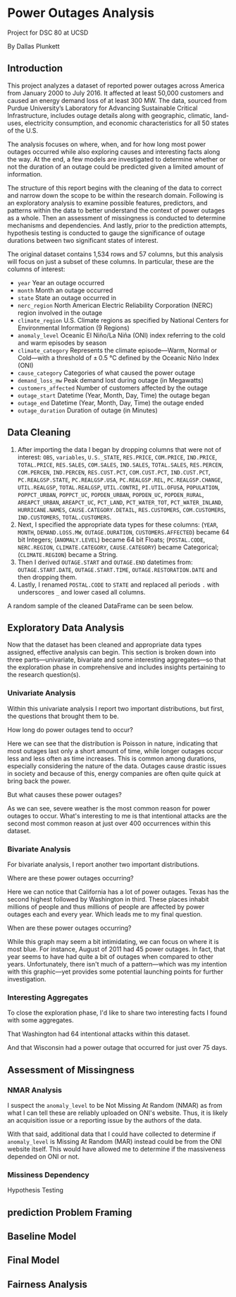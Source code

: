 # Power Outages Analysis

Project for DSC 80 at UCSD

By Dallas Plunkett

## Introduction

This project analyzes a dataset of reported power outages across America from January 2000 to July 2016. It affected at least 50,000 customers and caused an energy demand loss of at least 300 MW. The data, sourced from Purdue University’s Laboratory for Advancing Sustainable Critical Infrastructure, includes outage details along with geographic, climatic, land-uses, electricity consumption, and economic characteristics for all 50 states of the U.S.

The analysis focuses on where, when, and for how long most power outages occurred while also exploring causes and interesting facts along the way. At the end, a few models are investigated to determine whether or not the duration of an outage could be predicted given a limited amount of information.

The structure of this report begins with the cleaning of the data to correct and narrow down the scope to be within the research domain. Following is an exploratory analysis to examine possible features, predictors, and patterns within the data to better understand the context of power outages as a whole. Then an assessment of missingness is conducted to determine mechanisms and dependencies. And lastly, prior to the prediction attempts, hypothesis testing is conducted to gauge the significance of outage durations between two significant states of interest.

The original dataset contains 1,534 rows and 57 columns, but this analysis will focus on just a subset of these columns. In particular, these are the columns of interest:

- `year` Year an outage occurred
- `month` Month an outage occurred
- `state` State an outage occurred in
- `nerc_region` North American Electric Reliability Corporation (NERC) region involved in the outage
- `climate_region` U.S. Climate regions as specified by National Centers for Environmental Information (9 Regions)
- `anomaly_level` Oceanic El Niño/La Niña (ONI) index referring to the cold and warm episodes by season
- `climate_category` Represents the climate episode—Warm, Normal or Cold—with a threshold of ± 0.5 °C defined by the Oceanic Niño Index (ONI)
- `cause_category` Categories of what caused the power outage
- `demand_loss_mw` Peak demand lost during outage (in Megawatts)
- `customers_affected` Number of customers affected by the outage
- `outage_start` Datetime (Year, Month, Day, Time) the outage began
- `outage_end` Datetime (Year, Month, Day, Time) the outage ended
- `outage_duration` Duration of outage (in Minutes)

## Data Cleaning

1. After importing the data I began by dropping columns that were not of interest: `OBS`, `variables`, `U.S._STATE`, `RES.PRICE`, `COM.PRICE`, `IND.PRICE`, `TOTAL.PRICE`, `RES.SALES`, `COM.SALES`, `IND.SALES`, `TOTAL.SALES`, `RES.PERCEN`, `COM.PERCEN`, `IND.PERCEN`, `RES.CUST.PCT`, `COM.CUST.PCT`, `IND.CUST.PCT`, `PC.REALGSP.STATE`, `PC.REALGSP.USA`, `PC.REALGSP.REL`, `PC.REALGSP.CHANGE`, `UTIL.REALGSP`, `TOTAL.REALGSP`, `UTIL.CONTRI`, `PI.UTIL.OFUSA`, `POPULATION`, `POPPCT_URBAN`, `POPPCT_UC`, `POPDEN_URBAN`, `POPDEN_UC`, `POPDEN_RURAL`, `AREAPCT_URBAN`, `AREAPCT_UC`, `PCT_LAND`, `PCT_WATER_TOT`, `PCT_WATER_INLAND`, `HURRICANE.NAMES`, `CAUSE.CATEGORY.DETAIL`, `RES.CUSTOMERS`, `COM.CUSTOMERS`, `IND.CUSTOMERS`, `TOTAL.CUSTOMERS`.
2. Next, I specified the appropriate data types for these columns: (`YEAR`, `MONTH`, `DEMAND.LOSS.MW`, `OUTAGE.DURATION`, `CUSTOMERS.AFFECTED`) became 64 bit Integers; (`ANOMALY.LEVEL`) became 64 bit Floats; (`POSTAL.CODE`, `NERC.REGION`, `CLIMATE.CATEGORY`, `CAUSE.CATEGORY`) became Categorical; (`CLIMATE.REGION`) became a String.
3. Then I derived `OUTAGE.START` and `OUTAGE.END` datetimes from: `OUTAGE.START.DATE`, `OUTAGE.START.TIME`, `OUTAGE.RESTORATION.DATE` and then dropping them.
4. Lastly, I renamed `POSTAL.CODE` to `STATE` and replaced all periods `.` with underscores `_` and lower cased all columns.

A random sample of the cleaned DataFrame can be seen below.

<!-- TODO -->

## Exploratory Data Analysis

Now that the dataset has been cleaned and appropriate data types assigned, effective analysis can begin. This section is broken down into three parts—univariate, bivariate and some interesting aggregates—so that the exploration phase in comprehensive and includes insights pertaining to the research question(s).

### Univariate Analysis

Within this univariate analysis I report two important distributions, but first, the questions that brought them to be.

How long do power outages tend to occur?

<!-- TODO -->

Here we can see that the distribution is Poisson in nature, indicating that most outages last only a short amount of time, while longer outages occur less and less often as time increases. This is common among durations, especially considering the nature of the data. Outages cause drastic issues in society and because of this, energy companies are often quite quick at bring back the power.

But what causes these power outages?

<!-- TODO -->

As we can see, severe weather is the most common reason for power outages to occur. What's interesting to me is that intentional attacks are the second most common reason at just over 400 occurrences within this dataset.

### Bivariate Analysis

For bivariate analysis, I report another two important distributions.

Where are these power outages occurring?

<!-- TODO -->

Here we can notice that California has a lot of power outages. Texas has the second highest followed by Washington in third. These places inhabit millions of people and thus millions of people are affected by power outages each and every year. Which leads me to my final question.

When are these power outages occurring?

<!-- TODO -->

While this graph may seem a bit intimidating, we can focus on where it is most blue. For instance, August of 2011 had 45 power outages. In fact, that year seems to have had quite a bit of outages when compared to other years. Unfortunately, there isn't much of a pattern—which was my intention with this graphic—yet provides some potential launching points for further investigation.

### Interesting Aggregates

To close the exploration phase, I'd like to share two interesting facts I found with some aggregates.

That Washington had 64 intentional attacks within this dataset.

<!-- TODO -->

And that Wisconsin had a power outage that occurred for just over 75 days.

<!-- TODO -->

## Assessment of Missingness

### NMAR Analysis

I suspect the `anomaly_level` to be Not Missing At Random (NMAR) as from what I can tell these are reliably uploaded on ONI's website. Thus, it is likely an acquisition issue or a reporting issue by the authors of the data.

With that said, additional data that I could have collected to determine if `anomaly_level` is Missing At Random (MAR) instead could be from the ONI website itself. This would have allowed me to determine if the massiveness depended on ONI or not.

### Missiness Dependency

Hypothesis Testing

## prediction Problem Framing

## Baseline Model

## Final Model

## Fairness Analysis